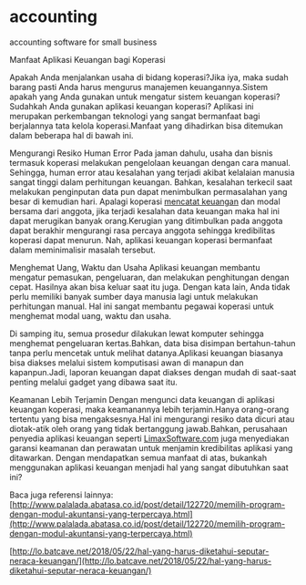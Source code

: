 # accounting
accounting software for small business

Manfaat Aplikasi Keuangan bagi Koperasi

Apakah Anda menjalankan usaha di bidang koperasi?Jika iya, maka sudah barang pasti Anda harus mengurus manajemen keuangannya.Sistem apakah yang Anda gunakan untuk mengatur sistem keuangan koperasi?Sudahkah Anda gunakan aplikasi keuangan koperasi? Aplikasi ini merupakan perkembangan teknologi yang sangat bermanfaat bagi berjalannya tata kelola koperasi.Manfaat yang dihadirkan bisa ditemukan dalam beberapa hal di bawah ini.

Mengurangi Resiko Human Error
Pada jaman dahulu, usaha dan bisnis termasuk koperasi melakukan pengelolaan keuangan dengan cara manual. Sehingga, human error atau kesalahan yang terjadi akibat kelalaian manusia sangat tinggi dalam perhitungan keuangan. Bahkan, kesalahan terkecil saat melakukan penginputan data pun dapat menimbulkan permasalahan yang besar di kemudian hari. Apalagi koperasi [mencatat keuangan](https://www.plimbi.com/article/170074/alasan-memilih-software-perhitungan-keuangan-yang-akurat) dan modal bersama dari anggota, jika terjadi kesalahan data keuangan maka hal ini dapat merugikan banyak orang.Kerugian yang ditimbulkan pada anggota dapat berakhir mengurangi rasa percaya anggota sehingga kredibilitas koperasi dapat menurun. Nah, aplikasi keuangan koperasi bermanfaat dalam meminimalisir masalah tersebut.

Menghemat Uang, Waktu dan Usaha
Aplikasi keuangan membantu mengatur pemasukan, pengeluaran, dan melakukan penghitungan dengan cepat. Hasilnya akan bisa keluar saat itu juga. Dengan kata lain, Anda tidak perlu memiliki banyak sumber daya manusia lagi untuk melakukan perhitungan manual. Hal ini sangat membantu pegawai koperasi untuk menghemat modal uang, waktu dan usaha.

Di samping itu, semua prosedur dilakukan lewat komputer sehingga menghemat pengeluaran kertas.Bahkan, data bisa disimpan bertahun-tahun tanpa perlu mencetak untuk melihat datanya.Aplikasi keuangan biasanya bisa diakses melalui sistem komputisasi awan di manapun dan kapanpun.Jadi, laporan keuangan dapat diakses dengan mudah di saat-saat penting melalui gadget yang dibawa saat itu.

Keamanan Lebih Terjamin
Dengan mengunci data keuangan di aplikasi keuangan koperasi, maka keamanannya lebih terjamin.Hanya orang-orang tertentu yang bisa mengaksesnya.Hal ini mengurangi resiko data dicuri atau diotak-atik oleh orang yang tidak bertanggung jawab.Bahkan, perusahaan penyedia aplikasi keuangan seperti [LimaxSoftware.com](https://limaxsoftware.com) juga menyediakan garansi keamanan dan perawatan untuk menjamin kredibilitas aplikasi yang ditawarkan.
Dengan mendapatkan semua manfaat di atas, bukankah menggunakan aplikasi keuangan menjadi hal yang sangat dibutuhkan saat ini?

Baca juga referensi lainnya:
[http://www.palalada.abatasa.co.id/post/detail/122720/memilih-program-dengan-modul-akuntansi-yang-terpercaya.html](http://www.palalada.abatasa.co.id/post/detail/122720/memilih-program-dengan-modul-akuntansi-yang-terpercaya.html)

[http://lo.batcave.net/2018/05/22/hal-yang-harus-diketahui-seputar-neraca-keuangan/](http://lo.batcave.net/2018/05/22/hal-yang-harus-diketahui-seputar-neraca-keuangan/)
